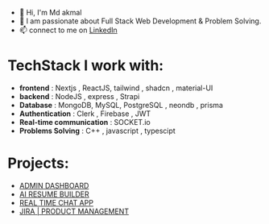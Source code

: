 
- 👋 Hi, I'm Md akmal
- 🌱 I am passionate about Full Stack Web Development & Problem Solving.
- 📫 connect to me on  [LinkedIn](https://www.linkedin.com/in/mdakmal)

# TechStack I work with:

- **frontend** : Nextjs ,  ReactJS, tailwind , shadcn , material-UI
- **backend** : NodeJS ,  express , Strapi
- **Database** :  MongoDB, MySQL, PostgreSQL , neondb , prisma
- **Authentication**  :  Clerk , Firebase , JWT 
- **Real-time communication** :  SOCKET.io
- **Problems Solving**  :  C++ , javascript , typescipt

# Projects:
- [ADMIN DASHBOARD](https://react-admin-dashboard-five-zeta.vercel.app/)
- [AI RESUME BUILDER](https://ai-resume-builder-frontend-kappa.vercel.app/)
- [REAL TIME CHAT APP](https://mern-chat-app-frontend-one.vercel.app/)
- [JIRA | PRODUCT MANAGEMENT](https://jira-three-virid.vercel.app)

